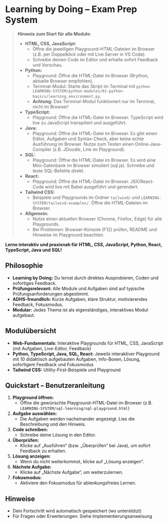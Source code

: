 # Learning by Doing – Exam Prep System

> **Hinweis zum Start für alle Module:**
> - **HTML, CSS, JavaScript:**
>   - Öffne die jeweiligen Playground-HTML-Dateien im Browser (z.B. per Doppelklick oder mit Live Server in VS Code).
>   - Schreibe deinen Code im Editor und erhalte sofort Feedback und Vorschau.
> - **Python:**
>   - Playground: Öffne die HTML-Datei im Browser (Brython, aktuelle Browser empfohlen).
>   - Terminal-Modul: Starte das Skript im Terminal mit `python LEARNING-SYSTEM/python-modules/01-python-basics/learning_environment.py`.
>   - **Achtung:** Das Terminal-Modul funktioniert nur im Terminal, nicht im Browser!
> - **TypeScript:**
>   - Playground: Öffne die HTML-Datei im Browser. TypeScript wird live zu JavaScript transpiliert und ausgeführt.
> - **Java:**
>   - Playground: Öffne die HTML-Datei im Browser. Es gibt einen Editor, Aufgaben und Syntax-Check, aber keine echte Ausführung im Browser. Nutze zum Testen einen Online-Java-Compiler (z.B. JDoodle, Link im Playground).
> - **SQL:**
>   - Playground: Öffne die HTML-Datei im Browser. Es wird eine Mini-Datenbank im Browser simuliert (sql.js). Schreibe und teste SQL-Befehle direkt.
> - **React:**
>   - Playground: Öffne die HTML-Datei im Browser. JSX/React-Code wird live mit Babel ausgeführt und gerendert.
> - **Tailwind CSS:**
>   - Beispiele und Playgrounds im Ordner `tailwind/` und `LEARNING-SYSTEM/tailwind-examples/`. Öffne die HTML-Dateien im Browser.
> - **Allgemein:**
>   - Nutze einen aktuellen Browser (Chrome, Firefox, Edge) für alle Playgrounds.
>   - Bei Problemen: Browser-Konsole (F12) prüfen, README und Hinweise im Playground beachten.

**Lerne interaktiv und praxisnah für HTML, CSS, JavaScript, Python, React, TypeScript, Java und SQL!**

## Philosophie
- **Learning by Doing:** Du lernst durch direktes Ausprobieren, Coden und sofortiges Feedback.
- **Prüfungsrelevant:** Alle Module und Aufgaben sind auf typische Prüfungsanforderungen abgestimmt.
- **ADHS-freundlich:** Kurze Aufgaben, klare Struktur, motivierendes Feedback, Fokusmodus.
- **Modular:** Jedes Thema ist als eigenständiges, interaktives Modul aufgebaut.

## Modulübersicht
- **Web-Fundamentals:** Interaktive Playgrounds für HTML, CSS, JavaScript (mit Aufgaben, Live-Editor, Feedback)
- **Python, TypeScript, Java, SQL, React:** Jeweils interaktiver Playground mit 10 didaktisch aufgebauten Aufgaben, Info-Boxen, Lösung, sofortigem Feedback und Fokusmodus
- **Tailwind CSS:** Utility-First-Beispiele und Playground

## Quickstart – Benutzeranleitung
1. **Playground öffnen:**
   - Öffne die gewünschte Playground-HTML-Datei im Browser (z.B. `LEARNING-SYSTEM/sql-learning/sql-playground.html`)
2. **Aufgabe auswählen:**
   - Die Aufgaben werden nacheinander angezeigt. Lies die Beschreibung und den Hinweis.
3. **Code schreiben:**
   - Schreibe deine Lösung in den Editor.
4. **Überprüfen:**
   - Klicke auf „Ausführen“ (bzw. „Überprüfen“ bei Java), um sofort Feedback zu erhalten.
5. **Lösung anzeigen:**
   - Wenn du nicht weiterkommst, klicke auf „Lösung anzeigen“.
6. **Nächste Aufgabe:**
   - Klicke auf „Nächste Aufgabe“, um weiterzulernen.
7. **Fokusmodus:**
   - Aktiviere den Fokusmodus für ablenkungsfreies Lernen.

## Hinweise
- Dein Fortschritt wird automatisch gespeichert (wo unterstützt)
- Für Fragen oder Erweiterungen: Siehe Implementierungsanweisung 